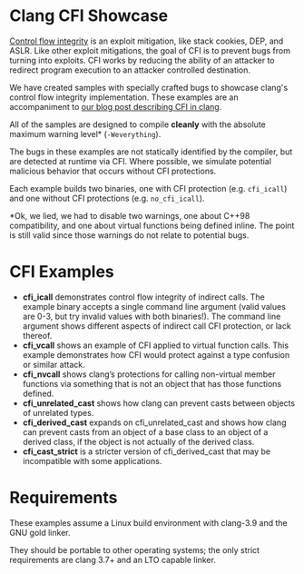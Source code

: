 # Clang CFI Showcase

[Control flow integrity](https://www.microsoft.com/en-us/research/publication/control-flow-integrity/) is an exploit mitigation, like stack cookies, DEP, and ASLR. Like other exploit mitigations, the goal of CFI is to prevent bugs from turning into exploits. CFI works by reducing the ability of an attacker to redirect program execution to an attacker controlled destination.

We have created samples with specially crafted bugs to showcase clang's control flow integrity implementation. These examples are an accompaniment to [our blog post describing CFI in clang](http://blog-post-URL).

All of the samples are designed to compile **cleanly** with the absolute maximum warning level* (`-Weverything`).

The bugs in these examples are not statically identified by the compiler, but are detected at runtime via CFI. Where possible, we simulate potential malicious behavior that occurs without CFI protections. 

Each example builds two binaries, one with CFI protection (e.g. `cfi_icall`) and one without CFI protections (e.g. `no_cfi_icall`).

*Ok, we lied, we had to disable two warnings, one about C++98 compatibility, and one about virtual functions being defined inline. The point is still valid since those warnings do not relate to potential bugs.

# CFI Examples

* **cfi_icall** demonstrates control flow integrity of indirect calls. The example binary accepts a single command line argument (valid values are 0-3, but try invalid values with both binaries!). The command line argument shows different aspects of indirect call CFI protection, or lack thereof. 
* **cfi_vcall** shows an example of CFI applied to virtual function calls. This example demonstrates how CFI would protect against a type confusion or similar attack.
* **cfi_nvcall** shows clang’s protections for calling non-virtual member functions via something that is not an object that has those functions defined.
* **cfi_unrelated_cast** shows how clang can prevent casts between objects of unrelated types.
* **cfi_derived_cast** expands on cfi_unrelated_cast and shows how clang can prevent casts from an object of a base class to an object of a derived class, if the object is not actually of the derived class.
* **cfi_cast_strict** is a stricter version of cfi_derived_cast that may be incompatible with some applications.

# Requirements

These examples assume a Linux build environment with clang-3.9 and the GNU gold linker.

They should be portable to other operating systems; the only strict requirements are clang 3.7+ and an LTO capable linker.
